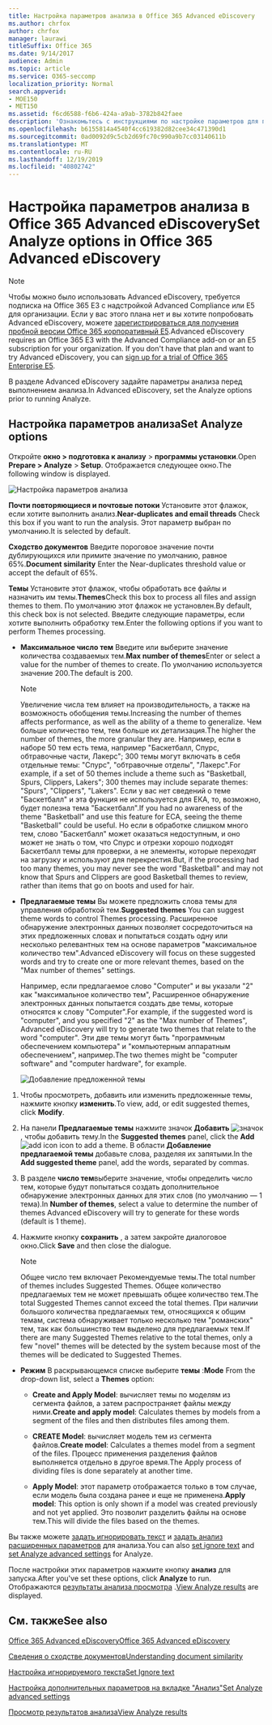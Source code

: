 ```yaml
---
title: Настройка параметров анализа в Office 365 Advanced eDiscovery
ms.author: chrfox
author: chrfox
manager: laurawi
titleSuffix: Office 365
ms.date: 9/14/2017
audience: Admin
ms.topic: article
ms.service: O365-seccomp
localization_priority: Normal
search.appverid:
- MOE150
- MET150
ms.assetid: f6cd6588-f6b6-424a-a9ab-3782b842faee
description: 'Ознакомьтесь с инструкциями по настройке параметров для процесса анализа в Office 365 Advanced eDiscovery, включая почти повторяющиеся, почтовые потоки и темы.  '
ms.openlocfilehash: b6155814a4540f4cc619382d82cee34c471390d1
ms.sourcegitcommit: 0ad0092d9c5cb2d69fc70c990a9b7cc03140611b
ms.translationtype: MT
ms.contentlocale: ru-RU
ms.lasthandoff: 12/19/2019
ms.locfileid: "40802742"
---
```

# <a name="set-analyze-options-in-office-365-advanced-ediscovery"></a><span data-ttu-id="ba925-103">Настройка параметров анализа в Office 365 Advanced eDiscovery</span><span class="sxs-lookup"><span data-stu-id="ba925-103">Set Analyze options in Office 365 Advanced eDiscovery</span></span>

> [!NOTE]
> <span data-ttu-id="ba925-p101">Чтобы можно было использовать Advanced eDiscovery, требуется подписка на Office 365 E3 с надстройкой Advanced Compliance или E5 для организации. Если у вас этого плана нет и вы хотите попробовать Advanced eDiscovery, можете [зарегистрироваться для получения пробной версии Office 365 корпоративный E5](https://go.microsoft.com/fwlink/p/?LinkID=698279).</span><span class="sxs-lookup"><span data-stu-id="ba925-p101">Advanced eDiscovery requires an Office 365 E3 with the Advanced Compliance add-on or an E5 subscription for your organization. If you don't have that plan and want to try Advanced eDiscovery, you can [sign up for a trial of Office 365 Enterprise E5](https://go.microsoft.com/fwlink/p/?LinkID=698279).</span></span> 
  
<span data-ttu-id="ba925-106">В разделе Advanced eDiscovery задайте параметры анализа перед выполнением анализа.</span><span class="sxs-lookup"><span data-stu-id="ba925-106">In Advanced eDiscovery, set the Analyze options prior to running Analyze.</span></span>
  
## <a name="set-analyze-options"></a><span data-ttu-id="ba925-107">Настройка параметров анализа</span><span class="sxs-lookup"><span data-stu-id="ba925-107">Set Analyze options</span></span>

<span data-ttu-id="ba925-108">Откройте **окно \> подготовка к анализу** \> **программы установки**.</span><span class="sxs-lookup"><span data-stu-id="ba925-108">Open **Prepare \> Analyze** \> **Setup**.</span></span> <span data-ttu-id="ba925-109">Отображается следующее окно.</span><span class="sxs-lookup"><span data-stu-id="ba925-109">The following window is displayed.</span></span>
  
![Настройка параметров анализа](media/c3ec7a92-8484-4812-b98c-aa3eb740e5b7.png)
  
 <span data-ttu-id="ba925-111">**Почти повторяющиеся и почтовые потоки** Установите этот флажок, если хотите выполнить анализ.</span><span class="sxs-lookup"><span data-stu-id="ba925-111">**Near-duplicates and email threads** Check this box if you want to run the analysis.</span></span> <span data-ttu-id="ba925-112">Этот параметр выбран по умолчанию.</span><span class="sxs-lookup"><span data-stu-id="ba925-112">It is selected by default.</span></span> 
  
 <span data-ttu-id="ba925-113">**Сходство документов** Введите пороговое значение почти дублирующихся или примите значение по умолчанию, равное 65%.</span><span class="sxs-lookup"><span data-stu-id="ba925-113">**Document similarity** Enter the Near-duplicates threshold value or accept the default of 65%.</span></span> 
  
 <span data-ttu-id="ba925-114">**Темы** Установите этот флажок, чтобы обработать все файлы и назначить им темы.</span><span class="sxs-lookup"><span data-stu-id="ba925-114">**Themes**Check this box to process all files and assign themes to them.</span></span> <span data-ttu-id="ba925-115">По умолчанию этот флажок не установлен.</span><span class="sxs-lookup"><span data-stu-id="ba925-115">By default, this check box is not selected.</span></span> <span data-ttu-id="ba925-116">Введите следующие параметры, если хотите выполнить обработку тем.</span><span class="sxs-lookup"><span data-stu-id="ba925-116">Enter the following options if you want to perform Themes processing.</span></span>
  
- <span data-ttu-id="ba925-117">**Максимальное число тем** Введите или выберите значение количества создаваемых тем.</span><span class="sxs-lookup"><span data-stu-id="ba925-117">**Max number of themes**Enter or select a value for the number of themes to create.</span></span> <span data-ttu-id="ba925-118">По умолчанию используется значение 200.</span><span class="sxs-lookup"><span data-stu-id="ba925-118">The default is 200.</span></span> 
    
    > [!NOTE]
    > <span data-ttu-id="ba925-119">Увеличение числа тем влияет на производительность, а также на возможность обобщения темы.</span><span class="sxs-lookup"><span data-stu-id="ba925-119">Increasing the number of themes affects performance, as well as the ability of a theme to generalize.</span></span> <span data-ttu-id="ba925-120">Чем больше количество тем, тем больше их детализация.</span><span class="sxs-lookup"><span data-stu-id="ba925-120">The higher the number of themes, the more granular they are.</span></span> <span data-ttu-id="ba925-121">Например, если в наборе 50 тем есть тема, например "Баскетбалл, Спурс, обтравочные части, Лакерс"; 300 темы могут включать в себя отдельные темы: "Спурс", "обтравочные отделы", "Лакерс".</span><span class="sxs-lookup"><span data-stu-id="ba925-121">For example, if a set of 50 themes include a theme such as "Basketball, Spurs, Clippers, Lakers"; 300 themes may include separate themes: "Spurs", "Clippers", "Lakers".</span></span> <span data-ttu-id="ba925-122">Если у вас нет сведений о теме "Баскетбалл" и эта функция не используется для ЕКА, то, возможно, будет полезна тема "Баскетбалл".</span><span class="sxs-lookup"><span data-stu-id="ba925-122">If you had no awareness of the theme "Basketball" and use this feature for ECA, seeing the theme "Basketball" could be useful.</span></span> <span data-ttu-id="ba925-123">Но если в обработке слишком много тем, слово "Баскетбалл" может оказаться недоступным, и оно может не знать о том, что Спурс и отрезки хорошо подходят Баскетбалл темы для проверки, а не элементы, которые переходят на загрузку и используют для перекрестия.</span><span class="sxs-lookup"><span data-stu-id="ba925-123">But, if the processing had too many themes, you may never see the word "Basketball" and may not know that Spurs and Clippers are good Basketball themes to review, rather than items that go on boots and used for hair.</span></span> 
  
- <span data-ttu-id="ba925-124">**Предлагаемые темы** Вы можете предложить слова темы для управления обработкой тем.</span><span class="sxs-lookup"><span data-stu-id="ba925-124">**Suggested themes** You can suggest theme words to control Themes processing.</span></span> <span data-ttu-id="ba925-125">Расширенное обнаружение электронных данных позволяет сосредоточиться на этих предложенных словах и попытаться создать одну или несколько релевантных тем на основе параметров "максимальное количество тем".</span><span class="sxs-lookup"><span data-stu-id="ba925-125">Advanced eDiscovery will focus on these suggested words and try to create one or more relevant themes, based on the "Max number of themes" settings.</span></span> 
    
    <span data-ttu-id="ba925-126">Например, если предлагаемое слово "Computer" и вы указали "2" как "максимальное количество тем", Расширенное обнаружение электронных данных попытается создать две темы, которые относятся к слову "Computer".</span><span class="sxs-lookup"><span data-stu-id="ba925-126">For example, if the suggested word is "computer", and you specified "2" as the "Max number of Themes", Advanced eDiscovery will try to generate two themes that relate to the word "computer".</span></span> <span data-ttu-id="ba925-127">Эти две темы могут быть "программным обеспечением компьютера" и "компьютерным аппаратным обеспечением", например.</span><span class="sxs-lookup"><span data-stu-id="ba925-127">The two themes might be "computer software" and "computer hardware", for example.</span></span> 
    
    ![Добавление предложенной темы](media/06e9ffd3-a76c-423b-b450-9e465eb9a02f.png)
  
1. <span data-ttu-id="ba925-129">Чтобы просмотреть, добавить или изменить предложенные темы, нажмите кнопку **изменить**.</span><span class="sxs-lookup"><span data-stu-id="ba925-129">To view, add, or edit suggested themes, click **Modify**.</span></span>
    
2. <span data-ttu-id="ba925-130">На панели **Предлагаемые темы** нажмите значок **Добавить** ![значок](media/c2dd8b3a-5a22-412c-a7fa-143f5b2b5612.png) , чтобы добавить тему.</span><span class="sxs-lookup"><span data-stu-id="ba925-130">In the **Suggested themes** panel, click the **Add** ![add icon](media/c2dd8b3a-5a22-412c-a7fa-143f5b2b5612.png) icon to add a theme.</span></span> <span data-ttu-id="ba925-131">В области **Добавление предлагаемой темы** добавьте слова, разделяя их запятыми.</span><span class="sxs-lookup"><span data-stu-id="ba925-131">In the **Add suggested theme** panel, add the words, separated by commas.</span></span> 
    
3. <span data-ttu-id="ba925-132">В разделе **число тем**выберите значение, чтобы определить число тем, которые будут попытаться создать дополнительное обнаружение электронных данных для этих слов (по умолчанию — 1 тема).</span><span class="sxs-lookup"><span data-stu-id="ba925-132">In **Number of themes**, select a value to determine the number of themes Advanced eDiscovery will try to generate for these words (default is 1 theme).</span></span>
    
4. <span data-ttu-id="ba925-133">Нажмите кнопку **сохранить** , а затем закройте диалоговое окно.</span><span class="sxs-lookup"><span data-stu-id="ba925-133">Click **Save** and then close the dialogue.</span></span> 
    
    > [!NOTE]
    > <span data-ttu-id="ba925-134">Общее число тем включает Рекомендуемые темы.</span><span class="sxs-lookup"><span data-stu-id="ba925-134">The total number of themes includes Suggested Themes.</span></span> <span data-ttu-id="ba925-135">Общее количество предлагаемых тем не может превышать общее количество тем.</span><span class="sxs-lookup"><span data-stu-id="ba925-135">The total Suggested Themes cannot exceed the total themes.</span></span> <span data-ttu-id="ba925-136">При наличии большого количества предлагаемых тем, относящихся к общим темам, система обнаруживает только несколько тем "романских" тем, так как большинство тем выделено для предлагаемых тем.</span><span class="sxs-lookup"><span data-stu-id="ba925-136">If there are many Suggested Themes relative to the total themes, only a few "novel" themes will be detected by the system because most of the themes will be dedicated to Suggested Themes.</span></span> 
  
- <span data-ttu-id="ba925-137">**Режим** В раскрывающемся списке выберите **темы** :</span><span class="sxs-lookup"><span data-stu-id="ba925-137">**Mode** From the drop-down list, select a **Themes** option:</span></span> 
    
  - <span data-ttu-id="ba925-138">**Create and Apply Model**: вычисляет темы по моделям из сегмента файлов, а затем распространяет файлы между ними.</span><span class="sxs-lookup"><span data-stu-id="ba925-138">**Create and apply model**: Calculates themes by models from a segment of the files and then distributes files among them.</span></span>
    
  - <span data-ttu-id="ba925-139">**CREATE Model**: вычисляет модель тем из сегмента файлов.</span><span class="sxs-lookup"><span data-stu-id="ba925-139">**Create model**: Calculates a themes model from a segment of the files.</span></span> <span data-ttu-id="ba925-140">Процесс применения разделения файлов выполняется отдельно в другое время.</span><span class="sxs-lookup"><span data-stu-id="ba925-140">The Apply process of dividing files is done separately at another time.</span></span>
    
  - <span data-ttu-id="ba925-141">**Apply Model**: этот параметр отображается только в том случае, если модель была создана ранее и еще не применена.</span><span class="sxs-lookup"><span data-stu-id="ba925-141">**Apply model**: This option is only shown if a model was created previously and not yet applied.</span></span> <span data-ttu-id="ba925-142">Это позволит разделить файлы на основе тем.</span><span class="sxs-lookup"><span data-stu-id="ba925-142">This will divide the files based on the themes.</span></span>
    
<span data-ttu-id="ba925-143">Вы также можете [задать игнорировать текст](set-ignore-text-in-advanced-ediscovery.md) и [задать анализ расширенных параметров](set-analyze-advanced-settings-in-advanced-ediscovery.md) для анализа.</span><span class="sxs-lookup"><span data-stu-id="ba925-143">You can also [set ignore text](set-ignore-text-in-advanced-ediscovery.md) and [set Analyze advanced settings](set-analyze-advanced-settings-in-advanced-ediscovery.md) for Analyze.</span></span> 
  
<span data-ttu-id="ba925-144">После настройки этих параметров нажмите кнопку **анализ** для запуска.</span><span class="sxs-lookup"><span data-stu-id="ba925-144">After you've set these options, click **Analyze** to run.</span></span> <span data-ttu-id="ba925-145">Отображаются [результаты анализа просмотра](view-analyze-results-in-advanced-ediscovery.md) .</span><span class="sxs-lookup"><span data-stu-id="ba925-145">[View Analyze results](view-analyze-results-in-advanced-ediscovery.md) are displayed.</span></span> 
  
## <a name="see-also"></a><span data-ttu-id="ba925-146">См. также</span><span class="sxs-lookup"><span data-stu-id="ba925-146">See also</span></span>

[<span data-ttu-id="ba925-147">Office 365 Advanced eDiscovery</span><span class="sxs-lookup"><span data-stu-id="ba925-147">Office 365 Advanced eDiscovery</span></span>](office-365-advanced-ediscovery.md)
  
[<span data-ttu-id="ba925-148">Сведения о сходстве документов</span><span class="sxs-lookup"><span data-stu-id="ba925-148">Understanding document similarity</span></span>](understand-document-similarity-in-advanced-ediscovery.md)
  
[<span data-ttu-id="ba925-149">Настройка игнорируемого текста</span><span class="sxs-lookup"><span data-stu-id="ba925-149">Set Ignore text </span></span>](set-ignore-text-in-advanced-ediscovery.md)
  
[<span data-ttu-id="ba925-150">Настройка дополнительных параметров на вкладке "Анализ"</span><span class="sxs-lookup"><span data-stu-id="ba925-150">Set Analyze advanced settings</span></span>](set-analyze-advanced-settings-in-advanced-ediscovery.md)
  
[<span data-ttu-id="ba925-151">Просмотр результатов анализа</span><span class="sxs-lookup"><span data-stu-id="ba925-151">View Analyze results</span></span>](view-analyze-results-in-advanced-ediscovery.md)

